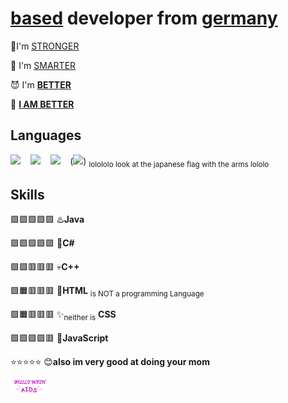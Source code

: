 
# **<ins><u>based</u></ins> developer from [germany](https://www.youtube.com/watch?v=umlKCuuLZW0)**

💪I'm <ins><u>STRONGER</u></ins>

🧠 I'm <ins><u>SMARTER</u></ins>

😈 I'm <ins><b><u>BETTER</u></b></ins>

👹 **[I AM BETTER](https://www.youtube.com/watch?v=tEFU46jYVOI)**

## Languages
<p>
<a href="#"><img src="https://github.com/yammadev/flag-icons/raw/master/png/DE@2x.png?raw=true" /></a>
&nbsp;&nbsp;
<a href="#"><img src="https://github.com/yammadev/flag-icons/raw/master/png/US@2x.png?raw=true" /></a>
&nbsp;&nbsp;
<a href="#"><img src="https://github.com/yammadev/flag-icons/raw/master/png/FR@2x.png?raw=true" /></a>
&nbsp;&nbsp;
(<a href="#"><img src="https://github.com/yammadev/flag-icons/raw/master/png/JP@2x.png?raw=true" /></a>)  <sub>lolololo look at the japanese flag with the arms lololo</sub>
</p>

## Skills
🟩🟩🟩🟩🟩 ♨️**Java** 

🟩🟩🟩🟩🟩 🥱**C#** 

🟩🟩🟥🟥🟥 💀**C++** 

🟩🟧🟥🟥🟥 👶**HTML** <sub>is NOT a programming Language</sub> 

🟩🟧🟥🟥🟥 ✨<sub>neither is</sub> **CSS** 

🟩🟩🟩🟩🟥 📜**JavaScript** 

⭐⭐⭐⭐⭐ 😊**also im very good at doing your mom** 

![alt text](https://raw.githubusercontent.com/PSJahn/PSJahn/main/MD-RESOURCES/built.svg "built with aids")
